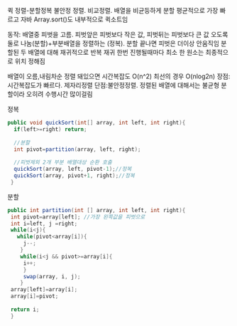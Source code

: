 퀵 정렬-분할정복
불안정 정렬. 비교정렬. 배열을 비균등하게 분할
평균적으로 가장 빠르고 자바 Array.sort()도 내부적으로 퀵소트임 

동작:
배열중 피벗을 고름. 
피벗앞은 피벗보다 작은 값, 피벗뒤는 피벗보다 큰 값 오도록 둘로 나눔(분할)+부분배열을 정렬하는 (정복).
분할 끝나면 피벗은 더이상 안움직임
분할된 두 배열에 대해 재귀적으로 반복
재귀 한번 진행될때마다 최소 한 원소는 최종적으로 위치 정해짐 

배열이 오름,내림차순 정렬 돼있으면 시간복잡도 O(n^2)
최선의 경우 O(nlog2n)
장점: 시간복잡도가 빠르다. 제자리정렬
단점:불안정정렬. 정렬된 배열에 대해서는 불균형 분할이라 오히려 수행시간 많이걸림 

정복
```java
public void quickSort(int[] array, int left, int right){
  if(left>=right) return;
  
  //분할
  int pivot=partition(array, left, right);
  
  //피벗제외 2개 부분 배열대상 순환 호출
  quickSort(array, left, pivot-1);//정복
  quickSort(array, pivot+1, right);//정복
 }
 ```
 분할
 ```java
 public int partition(int [] array, int left, int right){
  int pivot=array[left]; //가장 왼쪽값을 피벗으로
  int i=left, j =right;
  while(i<j){
    while(pivot<array[i]){
      j--;
     }
     while(i<j && pivot>=array[i]{
      i++;
      }
      swap(array, i, j);
     }
  array[left]=array[i];
  array[i]=pivot;
  
  return i;
  }
  ```
 
 
 
 
 
 
 
 
 
